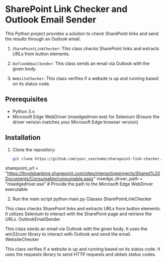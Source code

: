 # SharePoint Link Checker and Outlook Email Sender

This Python project provides a solution to check SharePoint links and send the results through an Outlook email. 

1. `SharePointLinkChecker`: This class checks SharePoint links and extracts URLs from button elements.

2. `OutlookEmailSender`: This class sends an email via Outlook with the given body.

3. `WebsiteChecker`: This class verifies if a website is up and running based on its status code.

## Prerequisites

- Python 3.x
- Microsoft Edge WebDriver (msedgedriver.exe) for Selenium (Ensure the driver version matches your Microsoft Edge browser version)

## Installation

1. Clone the repository:

   ```bash
   git clone https://github.com/your_username/sharepoint-link-checker.git

sharepoint_url = "https://lloydsbanking.sharepoint.com/sites/interactiveprojects/Shared%20Documents/Consumable/consumable.aspx"
msedge_driver_path = "msedgedriver.exe"  # Provide the path to the Microsoft Edge WebDriver executable

2. Run the main script
   python main.py
Classes
SharePointLinkChecker

This class checks SharePoint links and extracts URLs from button elements. It utilizes Selenium to interact with the SharePoint page and retrieve the URLs.
OutlookEmailSender

This class sends an email via Outlook with the given body. It uses the win32com library to interact with Outlook and send the email.
WebsiteChecker

This class verifies if a website is up and running based on its status code. It uses the requests library to send HTTP requests and obtain status codes.
